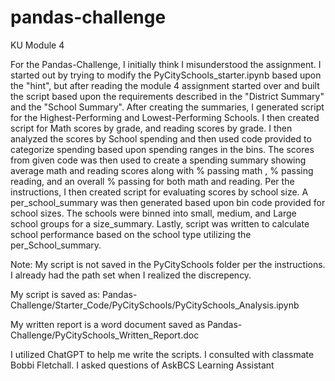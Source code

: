 # pandas-challenge
KU Module 4

For the Pandas-Challenge, I initially think I misunderstood the assignment.  I started out by trying to modify the PyCitySchools_starter.ipynb based upon the "hint", but after reading the module 4 assignment started over and built the script based upon the requirements described in the "District Summary" and the "School Summary".  After creating the summaries, I generated script for the Highest-Performing and Lowest-Performing Schools.  I then created script for Math scores by grade, and reading scores by grade. I then analyzed the scores by School spending and then used code provided to categorize spending based upon spending ranges in the bins.  The scores from given code was then used to create a spending summary showing average math and reading scores along with % passing math , % passing reading, and an overall % passing for both math and reading.  Per the instructions, I then created script for evaluating scores by school size.  A per_school_summary was then generated based upon bin code provided for school sizes. The schools were binned into small, medium, and Large school groups for a size_summary.  Lastly, script was written to calculate school performance based on the school type utilizing the per_School_summary.

Note: My script is not saved in the PyCitySchools folder per the instructions. I already had the path set when I realized the discrepency.

My script is saved as: Pandas-Challenge/Starter_Code/PyCitySchools/PyCitySchools_Analysis.ipynb

My written report is a word document saved as Pandas-Challenge/PyCitySchools_Written_Report.doc

I utilized ChatGPT to help me write the scripts.
I consulted with classmate Bobbi Fletchall.
I asked questions of AskBCS Learning Assistant